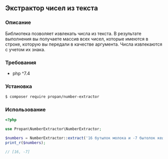 ## Экстрактор чисел из текста
### Описание
Библиотека позволяет извлекать числа из текста. В результате выполнения вы получаете массив всех чисел, 
которые имеются в строке, которую вы передали в качестве аргумента. Числа извлекаются с учетом их знака.

### Требования
- php ^7.4

### Установка
````bash
$ composer require propan/number-extractor
````

### Использование
```php
<?php

use Propan\NumberExtractor\NumberExtractor;

$numbers = NumberExtractor::extract('16 бутылок молока и -7 бытолок кефира');
print_r($numbers);

// [16, -7]

```
